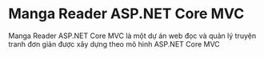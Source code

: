 # Manga Reader ASP.NET Core MVC

Manga Reader ASP.NET Core MVC là một dự án web đọc và quản lý truyện tranh đơn giản được xây dựng theo mô hình ASP.NET Core MVC
